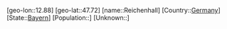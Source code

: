 ﻿---
location: [47.72,12.88]
type: City
tags:
- geo/City


SpocWebEntityId: 33688
isDeleted: false
confidential: public

---
[geo-lon::12.88]
[geo-lat::47.72]
[name::Reichenhall]
[Country::[Germany](geo/Continent/Europe/Germany.md)]
[State::[Bayern](geo/Continent/Europe/Germany/Bayern.md)]
[Population::]
[Unknown::]


